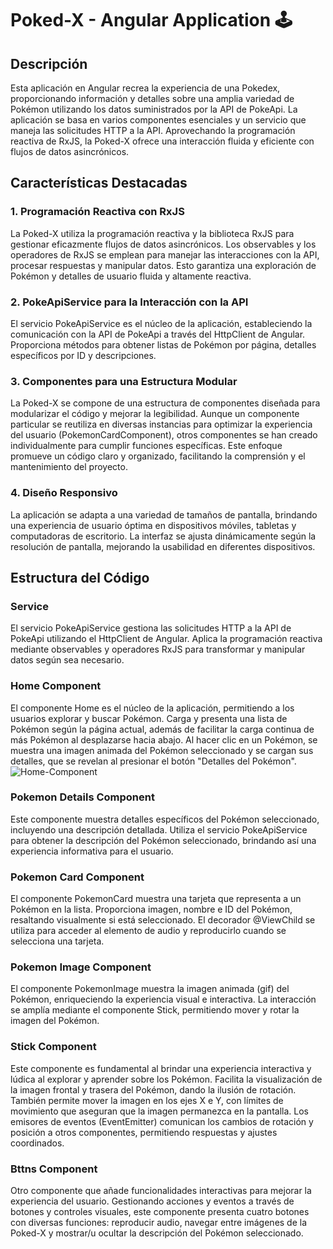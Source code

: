 # Poked-X - Angular Application 🕹️

## Descripción
Esta aplicación en Angular recrea la experiencia de una Pokedex, proporcionando información y detalles sobre una amplia variedad de Pokémon utilizando los datos suministrados por la API de PokeApi. La aplicación se basa en varios componentes esenciales y un servicio que maneja las solicitudes HTTP a la API. Aprovechando la programación reactiva de RxJS, la Poked-X ofrece una interacción fluida y eficiente con flujos de datos asincrónicos.

## Características Destacadas

### 1. Programación Reactiva con RxJS
La Poked-X utiliza la programación reactiva y la biblioteca RxJS para gestionar eficazmente flujos de datos asincrónicos. Los observables y los operadores de RxJS se emplean para manejar las interacciones con la API, procesar respuestas y manipular datos. Esto garantiza una exploración de Pokémon y detalles de usuario fluida y altamente reactiva.

### 2. PokeApiService para la Interacción con la API
El servicio PokeApiService es el núcleo de la aplicación, estableciendo la comunicación con la API de PokeApi a través del HttpClient de Angular. Proporciona métodos para obtener listas de Pokémon por página, detalles específicos por ID y descripciones.

### 3. Componentes para una Estructura Modular
La Poked-X se compone de una estructura de componentes diseñada para modularizar el código y mejorar la legibilidad. Aunque un componente particular se reutiliza en diversas instancias para optimizar la experiencia del usuario (PokemonCardComponent), otros componentes se han creado individualmente para cumplir funciones específicas. Este enfoque promueve un código claro y organizado, facilitando la comprensión y el mantenimiento del proyecto.

### 4. Diseño Responsivo
La aplicación se adapta a una variedad de tamaños de pantalla, brindando una experiencia de usuario óptima en dispositivos móviles, tabletas y computadoras de escritorio. La interfaz se ajusta dinámicamente según la resolución de pantalla, mejorando la usabilidad en diferentes dispositivos.

## Estructura del Código

### Service
El servicio PokeApiService gestiona las solicitudes HTTP a la API de PokeApi utilizando el HttpClient de Angular. Aplica la programación reactiva mediante observables y operadores RxJS para transformar y manipular datos según sea necesario.

### Home Component
El componente Home es el núcleo de la aplicación, permitiendo a los usuarios explorar y buscar Pokémon. Carga y presenta una lista de Pokémon según la página actual, además de facilitar la carga continua de más Pokémon al desplazarse hacia abajo. Al hacer clic en un Pokémon, se muestra una imagen animada del Pokémon seleccionado y se cargan sus detalles, que se revelan al presionar el botón "Detalles del Pokémon".
![Home-Component](./assets/images/Git-Description/home.jpg)

### Pokemon Details Component
Este componente muestra detalles específicos del Pokémon seleccionado, incluyendo una descripción detallada. Utiliza el servicio PokeApiService para obtener la descripción del Pokémon seleccionado, brindando así una experiencia informativa para el usuario.

### Pokemon Card Component
El componente PokemonCard muestra una tarjeta que representa a un Pokémon en la lista. Proporciona imagen, nombre e ID del Pokémon, resaltando visualmente si está seleccionado. El decorador @ViewChild se utiliza para acceder al elemento de audio y reproducirlo cuando se selecciona una tarjeta.

### Pokemon Image Component
El componente PokemonImage muestra la imagen animada (gif) del Pokémon, enriqueciendo la experiencia visual e interactiva. La interacción se amplía mediante el componente Stick, permitiendo mover y rotar la imagen del Pokémon.

### Stick Component
Este componente es fundamental al brindar una experiencia interactiva y lúdica al explorar y aprender sobre los Pokémon. Facilita la visualización de la imagen frontal y trasera del Pokémon, dando la ilusión de rotación. También permite mover la imagen en los ejes X e Y, con límites de movimiento que aseguran que la imagen permanezca en la pantalla. Los emisores de eventos (EventEmitter) comunican los cambios de rotación y posición a otros componentes, permitiendo respuestas y ajustes coordinados.

### Bttns Component
Otro componente que añade funcionalidades interactivas para mejorar la experiencia del usuario. Gestionando acciones y eventos a través de botones y controles visuales, este componente presenta cuatro botones con diversas funciones: reproducir audio, navegar entre imágenes de la Poked-X y mostrar/u ocultar la descripción del Pokémon seleccionado.
